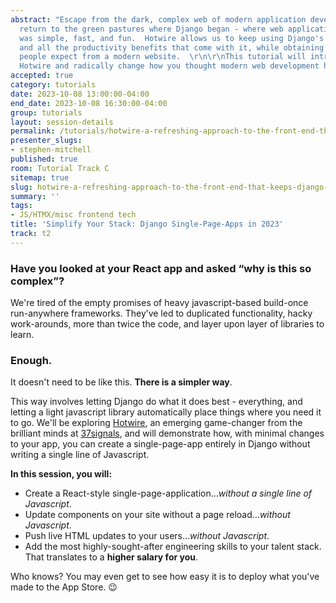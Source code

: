 ```yaml
---
abstract: "Escape from the dark, complex web of modern application development, and
  return to the green pastures where Django began - where web application development
  was simple, fast, and fun.  Hotwire allows us to keep using Django's amazing toolkit
  and all the productivity benefits that come with it, while obtaining the results
  people expect from a modern website.  \r\n\r\nThis tutorial will introduce you to
  Hotwire and radically change how you thought modern web development had to be."
accepted: true
category: tutorials
date: 2023-10-08 13:00:00-04:00
end_date: 2023-10-08 16:30:00-04:00
group: tutorials
layout: session-details
permalink: /tutorials/hotwire-a-refreshing-approach-to-the-front-end-that-keeps-django-the-star/
presenter_slugs:
- stephen-mitchell
published: true
room: Tutorial Track C
sitemap: true
slug: hotwire-a-refreshing-approach-to-the-front-end-that-keeps-django-the-star
summary: ''
tags:
- JS/HTMX/misc frontend tech
title: 'Simplify Your Stack: Django Single-Page-Apps in 2023'
track: t2
---
```


### Have you looked at your React app and asked “why is this so complex”?

We're tired of the empty promises of heavy javascript-based build-once run-anywhere frameworks.  They’ve led to duplicated functionality, hacky work-arounds, more than twice the code, and layer upon layer of libraries to learn.

### Enough.

It doesn't need to be like this.  **There is a simpler way**.

This way involves letting Django do what it does best - everything, and letting a light javascript library automatically place things where you need it to go.  We'll be exploring [Hotwire](https://hotwired.dev/), an emerging game-changer from the brilliant minds at [37signals](https://37signals.com/), and will demonstrate how, with minimal changes to your app, you can create a single-page-app entirely in Django without writing a single line of Javascript.

**In this session, you will:**

* Create a React-style single-page-application…*without a single line of Javascript*.
* Update components on your site without a page reload…*without Javascript*.
* Push live HTML updates to your users…*without Javascript*.
* Add the most highly-sought-after engineering skills to your talent stack.  That translates to a **higher salary for you**.

Who knows?  You may even get to see how easy it is to deploy what you've made to the App Store. 😉
